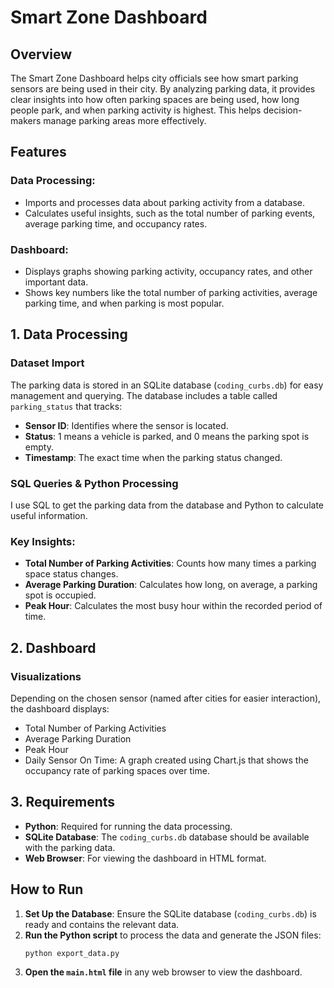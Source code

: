 # Smart Zone Dashboard

## Overview
The Smart Zone Dashboard helps city officials see how smart parking sensors are being used in their city. By analyzing parking data, it provides clear insights into how often parking spaces are being used, how long people park, and when parking activity is highest. This helps decision-makers manage parking areas more effectively.

## Features

### Data Processing:
- Imports and processes data about parking activity from a database.
- Calculates useful insights, such as the total number of parking events, average parking time, and occupancy rates.

### Dashboard:
- Displays graphs showing parking activity, occupancy rates, and other important data.
- Shows key numbers like the total number of parking activities, average parking time, and when parking is most popular.

## 1. Data Processing

### Dataset Import
The parking data is stored in an SQLite database (`coding_curbs.db`) for easy management and querying. The database includes a table called `parking_status` that tracks:
- **Sensor ID**: Identifies where the sensor is located.
- **Status**: 1 means a vehicle is parked, and 0 means the parking spot is empty.
- **Timestamp**: The exact time when the parking status changed.

### SQL Queries & Python Processing
I use SQL to get the parking data from the database and Python to calculate useful information.

### Key Insights:
- **Total Number of Parking Activities**: Counts how many times a parking space status changes.
- **Average Parking Duration**: Calculates how long, on average, a parking spot is occupied.
- **Peak Hour**: Calculates the most busy hour within the recorded period of time.

## 2. Dashboard

### Visualizations
Depending on the chosen sensor (named after cities for easier interaction), the dashboard displays:
- Total Number of Parking Activities
- Average Parking Duration
- Peak Hour
- Daily Sensor On Time: A graph created using Chart.js that shows the occupancy rate of parking spaces over time.

## 3. Requirements

- **Python**: Required for running the data processing.
- **SQLite Database**: The `coding_curbs.db` database should be available with the parking data.
- **Web Browser**: For viewing the dashboard in HTML format.

## How to Run

1. **Set Up the Database**: Ensure the SQLite database (`coding_curbs.db`) is ready and contains the relevant data.
2. **Run the Python script** to process the data and generate the JSON files:
    ```bash
    python export_data.py
    ```
3. **Open the `main.html` file** in any web browser to view the dashboard.

